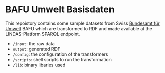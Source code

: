# BAFU Umwelt Basisdaten

This repoistory contains some sample datasets from Swiss [Bundesamt für Umwelt](http://www.bafu.admin.ch) BAFU which are transformed to RDF and made available at the LINDAS-Platform SPARQL endpoint.

* `/input`: the raw data
* `output`: generated RDF
* `/config`: the configuration of the transformers
* `/scripts`: shell scripts to run the transformation
* `/lib`: binary libaries used
